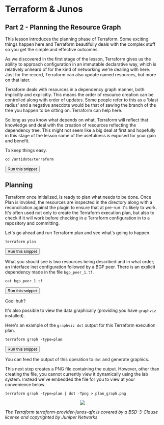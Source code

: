 # Terraform & Junos
## Part 2 - Planning the Resource Graph

This lesson introduces the planning phase of Terraform. Some exciting things happen here and Terraform beautifully deals with the complex stuff so you get the simple and effective outcomes.

As we discovered in the first stage of the lesson, Terraform gives us the ability to approach configuration in an immutable declarative way, which is relatively unheard of for the kind of networking we're dealing with here. Just for the record, Terraform can also update named resources, but more on that later.

Terraform deals with resources in a dependency graph manner, both implicitly and explicitly. This means the order of resource creation can be controlled along with order of updates. Some people refer to this as a 'blast radius' and a negative anecdote would be that of sawing the branch of the tree you happen to be sitting on. Terraform can help here.

So long as you know what depends on what, Terraform will reflect that knowledge and deal with the creation of resources reflecting the dependency tree. This might not seem like a big deal at first and hopefully in this stage of the lesson some of the usefulness is exposed for your gain and benefit.

To keep things easy.

```
cd /antidote/terraform
```
<button type="button" class="btn btn-primary btn-sm" onclick="runSnippetInTab('terraform1', this)">Run this snippet</button>

## Planning

Terraform once initialized, is ready to plan what needs to be done. Once Plan is invoked, the resources are inspected in the directory along with a reconciliation against the plugin to ensure that at pre-run it's likely to work. It's often used not only to create the Terraform execution plan, but also to check if it will work before checking in a Terraform configuration in to a repository and committing.

Let's go ahead and run Terraform plan and see what's going to happen.

```
terraform plan
```
<button type="button" class="btn btn-primary btn-sm" onclick="runSnippetInTab('terraform1', this)">Run this snippet</button>

What you should see is two resources being described and in what order; an interface inet configuration followed by a BGP peer. There is an explicit dependency made in the file `bgp_peer_1.tf`.

```
cat bgp_peer_1.tf
```
<button type="button" class="btn btn-primary btn-sm" onclick="runSnippetInTab('terraform1', this)">Run this snippet</button>

Cool huh?

It's also possible to view the data graphically (providing you have `graphviz` installed).

Here's an example of the `graphviz dot` output for this Terraform execution plan.

```
terraform graph -type=plan
```
<button type="button" class="btn btn-primary btn-sm" onclick="runSnippetInTab('terraform1', this)">Run this snippet</button>

You can feed the output of this operation to `dot` and generate graphics.

This next step creates a PNG file containing the output. However, other than creating the file, you cannot currently view it dynamically using the lab system. Instead we've embedded the file for you to view at your convenience below.

```
terraform graph -type=plan | dot -Tpng > plan_graph.png
```

<div style="text-align:center;"><img src="https://raw.githubusercontent.com/nre-learning/nrelabs-curriculum/v0.3.2/lessons/lesson-31/stage2/plangraph.png"></div>

*The Terraform terraform-provider-junos-qfx is covered by a BSD-3-Clause license and copyrighted by Juniper Networks*
